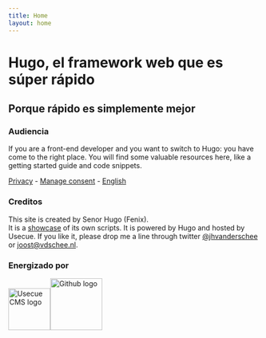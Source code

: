 ```yaml
---
title: Home
layout: home
---
```


# Hugo, el framework web que es súper rápido

## Porque rápido es simplemente mejor

### Audiencia

If you are a front-end developer and you want to switch to Hugo: you have come to the right place. You will find some valuable resources here, like a getting started guide and code snippets.

[Privacy](/privacy/) - <a class="manage-consent" href="#manage-consent">Manage consent</a> - [English](/)

### Creditos

This site is created by Senor Hugo (Fenix).  
It is a [showcase](https://github.com/jhvanderschee/hugocodex) of its own scripts. It is powered by Hugo and hosted by Usecue. If you like it, please drop me a line through twitter [@jhvanderschee](https://twitter.com/jhvanderschee) or [joost@vdschee.nl](mailto:joost@vdschee.nl)</a>.

### Energizado por

<img src="/img/usecuecms.png" alt="Usecue CMS logo" height="84" onclick="window.open('http://cms.usecue.com');" /><img src="/img/github.png" alt="Github logo"  class="poweredby" height="104" onclick="window.open('http://github.com');" />